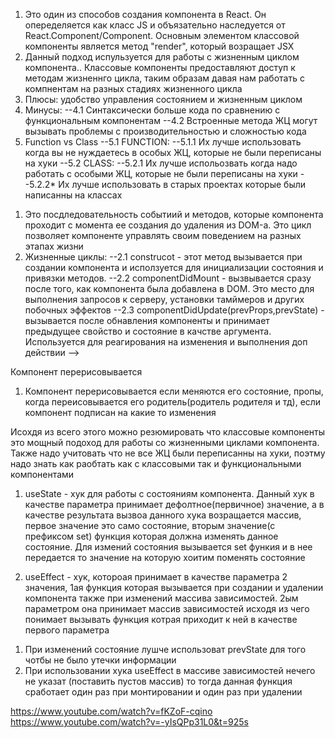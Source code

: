 <!-- Классовые компоненты -->
1. Это один из способов создания компонента в React. Он опеределяется как класс JS и объязательно наследуется от React.Component/Component. Основным элементом классовой компоненты является метод "render", который возращает JSX
2. Данный подход испульзуется для работы с жизненным циклом компонента.. Классовые компоненты предоставляют доступ к методам жизненнго цикла, таким образам давая нам работать с компнентам на разных стадиях жизненного цикла
3. Плюсы: удобство управления состоянием и жизненным циклом
4. Минусы:
 --4.1 Синтаксически больше кода по сравнению с функциональным компонентам
 --4.2 Встроенные метода ЖЦ могут вызывать проблемы с производительностью и сложностью кода
5. Function vs Class
    --5.1 FUNCTION:
        --5.1.1 Их лучше использовать когда вы не нуждаетесь в особых ЖЦ, которые не были переписаны на хуки
    --5.2 CLASS:
        --5.2.1 Их лучше испольозвать когда надо работать с особыми ЖЦ, которые не были переписаны на хуки
        --5.2.2* Их лучше использовать в старых проектах которые были написанны на классах



<!--  Оптрацить ресурсы по ключу, классовым компонента, жизненых циклам -->
<!-- https://www.youtube.com/watch?v=sl7DmPdQyb4&list=PLqYFXd9GTRVUE1mKTvVAPqtVzLbRTnm_L -->

<!-- Жизненные циклы компонента (LifiCycle methods) -->

1. Это посдледовательность событиий и методов, которые компонента проходит с момента ее создания до удаления из DOM-а. Это цикл  позволяет компоненте управлять своим поведением на разных этапах жизни
2. Жизненные циклы:
    --2.1 construcot - этот метод вызывается при создании компонента и исползуется для инициализации состояния и привязки методов.
    --2.2 componentDidMount - вызвывается сразу после того, как компонента была добавлена в DOM. Это место для выполнения запросов к серверу, установки тамймеров и других побочных эффектов
    --2.3 componentDidUpdate(prevProps,prevState) - вызывается после обнавления компоненты и принимает предыдущее свойство и состояние в качстве аргумента. Используется для реагирования на изменения и выполнения доп действии -->


Компонент перерисовывается
1. Компонент перерисовывается если меняются его состояние, пропы, когда переисовывается его родитель(родитель родителя и тд), если компонент подписан на какие то изменения


Исохдя из всего этого можно резюмировать что классовые компоненты это мощный подоход для работы со жизненными циклами компонента. Также надо учитовать что не все ЖЦ были переписанны на хуки, поэтму надо знать как раобтать как с классовыми так и функциональными компонентами


<!-- Хуки -->

1. useState - хук для работы с состояниям компонента. Данный хук в качестве параметра принимает дефолтное(первичное) значение, а в качестве результата вызвоа данного хука возращается массив, первое значение это само состояние, вторым значение(с префиксом set) функция которая должна изменять данное состояние. Для измений состояния вызывается set функия и в нее передается то значение на которую хоитим поменять состояние

2. useEffect - хук, котороая принимает в качестве параметра 2 значения, 1ая функция которая вызывается при создании и удалении компонента также при изменений массива зависимостей. 2ым параметром она принимает массив зависимостей исходя из чего понимает вызывать функция котрая приходит к ней в качестве первого параметра



<!-- Нюансы -->

1. При изменений состояние лушче использоват prevState для того чотбы не было утечки информации
2. При использовании хука useEffect в массиве зависимостей нечего не указат (поставить пустов массив) то тогда данная функция сработает один раз при монтировании и один раз при удалении


https://www.youtube.com/watch?v=fKZoF-cqino
https://www.youtube.com/watch?v=-yIsQPp31L0&t=925s
